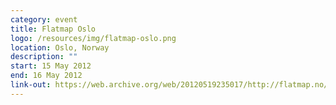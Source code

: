 ```yaml
---
category: event
title: Flatmap Oslo
logo: /resources/img/flatmap-oslo.png
location: Oslo, Norway
description: ""
start: 15 May 2012
end: 16 May 2012
link-out: https://web.archive.org/web/20120519235017/http://flatmap.no/
---
```

